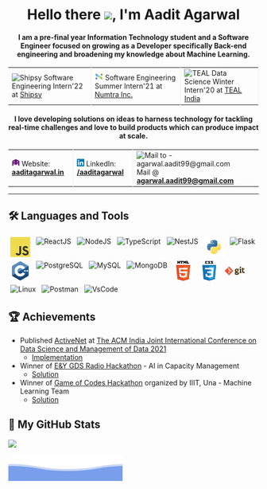 <h1 align=center > Hello there <img src="https://media.giphy.com/media/hvRJCLFzcasrR4ia7z/giphy.gif" width="20">, I'm <b>Aadit Agarwal</b></h1>

<h4 align=center >
I am a pre-final year Information Technology student and a Software Engineer focused on growing as a Developer specifically Back-end engineering and broadening my knowledge about Machine Learning.
</h4>

<table align="center">
  <tr>
    <td style="border-right: 1px solid #eeeeef;"><img alt="Shipsy" title="Shipsy" height="15" src="https://d1myhw8pp24x4f.cloudfront.net/software_logo/1616651574_shipsy_new_logo.png"> Software Engineering Intern'22 at </a> <a href="https://shipsy.io/">Shipsy</a> </td>
    <td style="border-right: 1px solid #eeeeef;"><img alt="Numtra" title="Numtra" height="15" src="./assets/numtra.png"> Software Engineering Summer Intern'21 at </a> <a href="https://numtra.com/">Numtra Inc.</a> </td>
    <td style="border-right: 1px solid #eeeeef;"><img alt="TEAL" title="TEAL" height="15" src="https://www.tealindia.in/teal_assets/branding/teal_logo_dark.svg"> Data Science Winter Intern'20 at </a> <a href="https://www.tealindia.in/">TEAL India</a> </td>
  </tr>
</table>

<h4 align=center >
I love developing solutions on ideas to harness technology for tackling real-time challenges and love to build products which can produce impact at scale.
</h4>

<table align="center">
  <tr>
    <td style="border-right: 1px solid #eeeeef;"><img alt="Website - aaditagarwal.in" title="Website - aaditagarwal.in" height="15" src="assets/website.png" /> Website: <a href="https://aaditagarwal.in"><b>aaditagarwal.in</b></a></td>
    <td style="border-right: 1px solid #eeeeef;"><img alt="LinkedIn - /aaditagarwal" title="LinkedIn - /aaditagarwal" height="15" src="assets/linkedin.svg"> LinkedIn: <a href="https://linkedin.com/in/aaditagarwal"><b>/aaditagarwal</b></a></td>
    <td><img alt="Mail to - agarwal.aadit99@gmail.com" title="Mail to - agarwal.aadit99@gmail.com" height="15" src="https://toppng.com/uploads/preview/mail-logo-gmail-logo-2018-11562993752ysgnopnnhx.png"> Mail @ <a href="mailto:agarwal.aadit99@gmail.com"><b>agarwal.aadit99@gmail.com</b></a></td>
  </tr>
</table>

<hr>

## 🛠 Languages and Tools

<p>
  <img src="https://raw.githubusercontent.com/github/explore/80688e429a7d4ef2fca1e82350fe8e3517d3494d/topics/javascript/javascript.png" alt="JavaScript" height="40" style="vertical-align:top; margin:4px">
  <img src="https://www.pngitem.com/pimgs/m/664-6644509_icon-react-js-logo-hd-png-download.png" alt="ReactJS" height="40" style="vertical-align:top; margin:4px">
  <img src="https://mpng.subpng.com/20180425/jrw/kisspng-node-js-javascript-web-application-express-js-comp-5ae0f84e2a4242.1423638015246930701731.jpg" alt="NodeJS" height="40" style="vertical-align:top; margin:4px">
  <img src="https://upload.wikimedia.org/wikipedia/commons/thumb/4/4c/Typescript_logo_2020.svg/1200px-Typescript_logo_2020.svg.png" alt="TypeScript" height="40" style="vertical-align:top; margin:4px">
  <img src="https://seeklogo.com/images/N/nestjs-logo-09342F76C0-seeklogo.com.png" alt="NestJS" height="40" style="vertical-align:top; margin:4px">
  <img src="https://raw.githubusercontent.com/github/explore/80688e429a7d4ef2fca1e82350fe8e3517d3494d/topics/python/python.png" alt="Python" height="40" style="vertical-align:top; margin:4px">
  <img src="https://www.pngitem.com/pimgs/m/159-1595977_flask-python-logo-hd-png-download.png" alt="Flask" height="40" style="vertical-align:top; margin:4px">
  <img src="https://raw.githubusercontent.com/github/explore/80688e429a7d4ef2fca1e82350fe8e3517d3494d/topics/cpp/cpp.png" alt="Cpp" height="40" style="vertical-align:top; margin:4px">
  <img src="https://www.postgresql.org/media/img/about/press/elephant.png" alt="PostgreSQL" height="40" style="vertical-align:top; margin:4px">
  <img src="https://d1.awsstatic.com/asset-repository/products/amazon-rds/1024px-MySQL.ff87215b43fd7292af172e2a5d9b844217262571.png" alt="MySQL" height="40" style="vertical-align:top; margin:4px">
  <img src="https://toppng.com/uploads/preview/mongodb-logo-11609369386lqoc6r2ga9.png" alt="MongoDB" height="40" style="vertical-align:top; margin:4px">
  <img src="https://raw.githubusercontent.com/github/explore/80688e429a7d4ef2fca1e82350fe8e3517d3494d/topics/html/html.png" alt="Html" height="40" style="vertical-align:top; margin:4px">
  <img src="https://raw.githubusercontent.com/github/explore/80688e429a7d4ef2fca1e82350fe8e3517d3494d/topics/css/css.png" alt="Css" height="40" style="vertical-align:top; margin:4px">
  <img src="https://raw.githubusercontent.com/github/explore/80688e429a7d4ef2fca1e82350fe8e3517d3494d/topics/git/git.png" alt="Git" height="40" style="vertical-align:top; margin:4px">
  <img src="https://upload.wikimedia.org/wikipedia/commons/thumb/3/35/Tux.svg/1200px-Tux.svg.png" alt="Linux" height="40" style="vertical-align:top; margin:4px">
  <img src="https://res.cloudinary.com/postman/image/upload/t_team_logo/v1629869194/team/2893aede23f01bfcbd2319326bc96a6ed0524eba759745ed6d73405a3a8b67a8" alt="Postman" height="40" style="vertical-align:top; margin:4px">
  <img src="https://upload.wikimedia.org/wikipedia/commons/thumb/9/9a/Visual_Studio_Code_1.35_icon.svg/2048px-Visual_Studio_Code_1.35_icon.svg.png" alt="VsCode" height="40" style="vertical-align:top; margin:4px">

## 🏆 Achievements
- Published [ActiveNet](https://arxiv.org/abs/2010.13714) at [The ACM India Joint International Conference on Data Science and Management of Data 2021](https://cods-comad.in/2021/accepted_papers.html)
  - [Implementation](https://github.com/aaditagarwal/ActiveNet)
- Winner of  [E&Y GDS Radio Hackathon](https://drive.google.com/file/d/15aG-A-nJQrc0axuN79I-MYQay1AIT3Gg/view) - AI in Capacity Management
  - [Solution](https://github.com/aaditagarwal/Fitment-Predictor)
- Winner of [Game of Codes Hackathon](https://codecops.web.app/goc/certificates/IIITUGOC2020012) organized by IIIT, Una - Machine Learning Team
  - [Solution](https://github.com/aaditagarwal/ActiveNet)

## 🏅 My GitHub Stats

<div>
 <img src="https://github-readme-stats.vercel.app/api?username=aaditagarwal&count_private=true&show_icons=true&theme=prussian">
 <!-- <img  src="https://github-readme-stats.vercel.app/api/top-langs/?username=aaditagarwal&count_private=true&show_icons=true&theme=prussian"> -->
</div>

![Aadit Agarwal](./assets/bottom_header.svg)
